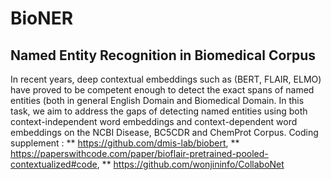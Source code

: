 # BioNER
## Named Entity Recognition in Biomedical Corpus
In recent years, deep contextual embeddings such as (BERT, FLAIR, ELMO) have proved to be competent enough to detect the exact spans of named entities (both in general English Domain and Biomedical Domain. In this task, we aim to address the gaps of detecting named entities using both context-independent word embeddings and context-dependent word embeddings on the NCBI Disease, BC5CDR and ChemProt Corpus. Coding supplement : 
** https://github.com/dmis-lab/biobert, 
** https://paperswithcode.com/paper/bioflair-pretrained-pooled-contextualized#code, 
** https://github.com/wonjininfo/CollaboNet
